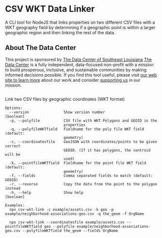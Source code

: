 # CSV WKT Data Linker
A CLI tool for NodeJS that links properties on two different CSV files with a WKT geography field by determining if a geographic point is within a larger geographic region and then linking the rest of the data.

## About The Data Center
This project is sponsored by [The Data Center of Southeast Louisiana](https://www.datacenterresearch.org) [The Data Center](https://www.datacenterresearch.org) is a fully independent, data-focused non-profit with a mission to build prosperous, inclusive, and sustainable communities by making informed decisions possible. If you find this tool useful, please visit [our web site to learn more](https://www.datacenterresearch.org) about our work and consider [supporting us](https://www.datacenterresearch.org/support-us) in our mission.

##

Link two CSV files by geographic coordinates (WKT format)
```
Options:
  --version                Show version number                         [boolean]
  -p, --polyfile           CSV file with WKT Polygons and GEOID in the
                           properties
  -q, --polyfileWKTfield   Fieldname for the poly file WKT field (default:
                           geometry)
  -c, --coordinatesfile    GeoJSON with coordinates/points to be given correct
                           GEOID. (If it has polygons, the centroid will be
                           used)
  -k, --pointfileWKTfield  Fieldname for the point file WKT field (default:
                           geometry)
  -f, --fields             Comma separated fields to match (default: GEOID)
  -r, --reverse            Copy the data from the point to the polygon instead
  -h, --help               Show help                                   [boolean]

Examples:
  npx csv-wkt-link -c example/assets.csv -k geo -p example/neighborhood-associations-geo.csv -q the_geom -f OrgName

  npx csv-wkt-link --coordinatesfile example/assets.csv --pointfileWKTfield geo --polyfile example/neighborhood-associations-geo.csv --polyfileWKTfield the_geom --fields OrgName
```
